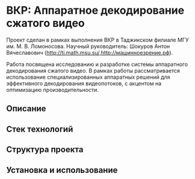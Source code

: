 # ВКР: Аппаратное декодирование сжатого видео

Проект сделан в рамках выполнения ВКР в Таджикском филиале МГУ им. М. В. Ломоносова.
Научный руководитель: Шокуров Антон Вячеславович (http://ti.math.msu.su/,http://машинноезрение.рф).

Работа посвящена исследованию и разработке системы аппаратного декодирования сжатого видео. В рамках работы рассматривается использование специализированных аппаратных решений для эффективного декодирования видеопотоков, с акцентом на оптимизацию производительности.

## Описание


## Стек технологий


## Структура проекта


## Установка и использование

